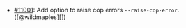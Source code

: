 * [#11001](https://github.com/rubocop/rubocop/pull/11001): Add option to raise cop errors `--raise-cop-error`. ([@wildmaples][])
